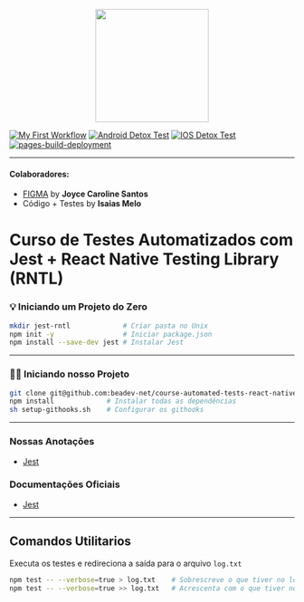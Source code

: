 <p align="center">
  <img width="200" height="200" src="https://avatars.githubusercontent.com/u/141099506?s=200&v=4">
</p>

[![My First Workflow](https://github.com/beadev-net/course-automated-tests-react-native/actions/workflows/main.yml/badge.svg)](https://github.com/beadev-net/course-automated-tests-react-native/actions/workflows/main.yml)  [![Android Detox Test](https://github.com/beadev-net/course-automated-tests-react-native/actions/workflows/android.yml/badge.svg)](https://github.com/beadev-net/course-automated-tests-react-native/actions/workflows/android.yml)  [![IOS Detox Test](https://github.com/beadev-net/course-automated-tests-react-native/actions/workflows/ios.yml/badge.svg)](https://github.com/beadev-net/course-automated-tests-react-native/actions/workflows/ios.yml)  [![pages-build-deployment](https://github.com/beadev-net/course-automated-tests-react-native/actions/workflows/pages/pages-build-deployment/badge.svg)](https://github.com/beadev-net/course-automated-tests-react-native/actions/workflows/pages/pages-build-deployment)

---

#### Colaboradores:

- [FIGMA](http://figma.com/file/n2bVyegHkwUjiIIaz9rHyj/Untitled?type=design&node-id=4-10&mode=design&t=YmpaAUK7oZ4z16zT-0) by **Joyce Caroline Santos**
- Código + Testes by **Isaias Melo**

# Curso de Testes Automatizados com Jest + React Native Testing Library (RNTL)

### 💡 Iniciando um Projeto do Zero

```sh
mkdir jest-rntl             # Criar pasta no Unix
npm init -y                 # Iniciar package.json
npm install --save-dev jest # Instalar Jest
```

---

### 👨‍🏫 Iniciando nosso Projeto

```sh
git clone git@github.com:beadev-net/course-automated-tests-react-native.git
npm install             # Instalar todas as dependências
sh setup-githooks.sh    # Configurar os githooks
```

---

### Nossas Anotaçōes

- [Jest](docs/jest.md)

### Documentaçōes Oficiais

- [Jest](https://jestjs.io/docs/getting-started)

---

## Comandos Utilitarios

Executa os testes e redireciona a saída para o arquivo `log.txt`

```sh
npm test -- --verbose=true > log.txt    # Sobrescreve o que tiver no log.txt
npm test -- --verbose=true >> log.txt   # Acrescenta com o que tiver no log.txt
```
